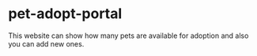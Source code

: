 # pet-adopt-portal
This website can show how many pets are available for adoption and also you can add new ones.
